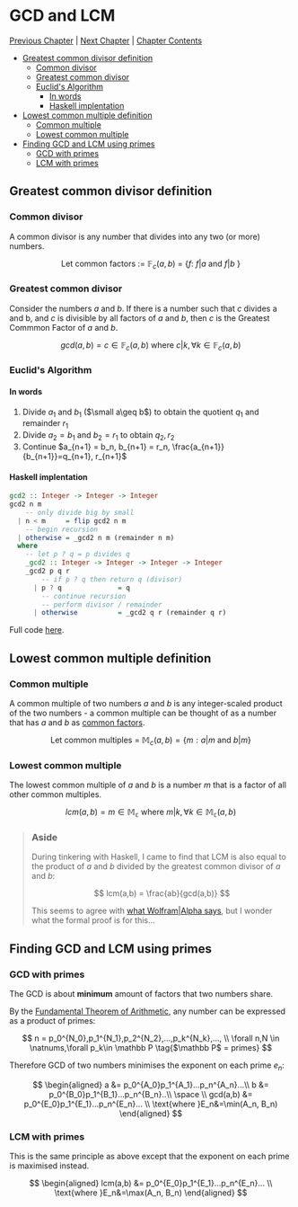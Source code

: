 # GCD and LCM <!-- omit in toc -->

[Previous Chapter][prev] | [Next Chapter][next] | [Chapter Contents][index]

[prev]: ./03modular
[next]: ./05primes
[index]: ./index

- [Greatest common divisor definition](#greatest-common-divisor-definition)
  - [Common divisor](#common-divisor)
  - [Greatest common divisor](#greatest-common-divisor)
  - [Euclid's Algorithm](#euclids-algorithm)
    - [In words](#in-words)
    - [Haskell implentation](#haskell-implentation)
- [Lowest common multiple definition](#lowest-common-multiple-definition)
  - [Common multiple](#common-multiple)
  - [Lowest common multiple](#lowest-common-multiple)
- [Finding GCD and LCM using primes](#finding-gcd-and-lcm-using-primes)
  - [GCD with primes](#gcd-with-primes)
  - [LCM with primes](#lcm-with-primes)

## Greatest common divisor definition

### Common divisor

A common divisor is any number that divides into any two (or more) numbers.

$$
\text {Let common factors := $\mathbb F_c(a,b) $ = \{ $f$: $f|a$ and $f|b$ \}}
$$

### Greatest common divisor

Consider the numbers $a$ and $b$. If there is a number such that $c$ divides a and b, and $c$ is divisible by all factors of $a$ and $b$, then $c$ is the Greatest Commmon Factor of $a$ and $b$.

$$
gcd(a,b) = c \in \mathbb F_c(a,b) \text{ where \(c|k, \forall k \in \mathbb F_c(a,b) \) }
$$

### Euclid's Algorithm

#### In words

1. Divide $a_1$ and $b_1$ ($\small a\geq b$) to obtain the quotient $q_1$ and remainder $r_1$
2. Divide $a_2 = b_1$ and $b_2 = r_1$ to obtain $q_2, r_2$
3. Continue $a_{n+1} = b_n, b_{n+1} = r_n, \frac{a_{n+1}}{b_{n+1}}=q_{n+1}, r_{n+1}$

#### Haskell implentation

```haskell
gcd2 :: Integer -> Integer -> Integer
gcd2 n m
    -- only divide big by small
  | n < m     = flip gcd2 n m
    -- begin recursion
  | otherwise = _gcd2 n m (remainder n m)
  where
    -- let p ? q = p divides q
    _gcd2 :: Integer -> Integer -> Integer -> Integer
    _gcd2 p q r
        -- if p ? q then return q (divisor)
      | p ? q              = q
        -- continue recursion
        -- perform divisor / remainder
      | otherwise          = _gcd2 q r (remainder q r)
```

Full code [here][haskell].

[haskell]: ./code/hs

## Lowest common multiple definition

### Common multiple

A common multiple of two numbers $a$ and $b$ is any integer-scaled product of the two numbers - a common multiple can be thought of as a number that has $a$ and $b$ as [common factors](#common-divisor).

$$
\text {Let common multiples = $\mathbb M_c(a,b) = \{ m:a|m $ and $b|m \}$  }
$$

### Lowest common multiple

The lowest common multiple of $a$ and $b$ is a number $m$ that is a factor of all other common multiples.

$$
lcm(a,b) = m \in \mathbb{M_c} \text{ where } m|k,\forall k\in\mathbb{M_c}(a,b)
$$

> ### **Aside**
>
> During tinkering with Haskell, I came to find that LCM is also equal to the product of $a$ and $b$ divided by the greatest common divisor of $a$ and $b$:
>
> $$ lcm(a,b) = \frac{ab}{gcd(a,b)} $$
>
> This seems to agree with [what Wolfram|Alpha says][w-alpha-says], but I wonder what the formal proof is for this...

[w-alpha-says]: https://www.wolframalpha.com/input/?i=ab%2F%28gcd%28a%2Cb%29%29

## Finding GCD and LCM using primes

### GCD with primes

The GCD is about **minimum** amount of factors that two numbers share.

By the [Fundamental Theorem of Arithmetic][fta], any number can be expressed as a product of primes:

$$
n = p_0^{N_0},p_1^{N_1},p_2^{N_2},...,p_k^{N_k},...,
\\
\forall n,N \in \natnums,\forall p_k\in \mathbb P \tag{$\mathbb P$ = primes}
$$

Therefore GCD of two numbers minimises the exponent on each prime $e_n$:

$$
\begin{aligned}
a &= p_0^{A_0}p_1^{A_1}...p_n^{A_n}...\\
b &= p_0^{B_0}p_1^{B_1}...p_n^{B_n}..\\
\space \\
gcd(a,b) &= p_0^{E_0}p_1^{E_1}...p_n^{E_n}... \\
\text{where }E_n&=\min(A_n, B_n)
\end{aligned}
$$

[fta]: ./06fta

### LCM with primes

This is the same principle as above except that the exponent on each prime is maximised instead.

$$
\begin{aligned}
lcm(a,b) &= p_0^{E_0}p_1^{E_1}...p_n^{E_n}... \\
\text{where }E_n&=\max(A_n, B_n)
\end{aligned}
$$
